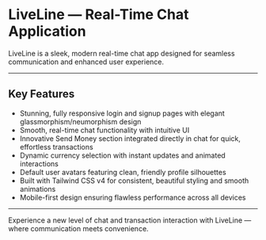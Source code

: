 # LiveLine — Real-Time Chat Application

LiveLine is a sleek, modern real-time chat app designed for seamless communication and enhanced user experience.

---

## Key Features

- Stunning, fully responsive login and signup pages with elegant glassmorphism/neumorphism design  
- Smooth, real-time chat functionality with intuitive UI  
- Innovative Send Money section integrated directly in chat for quick, effortless transactions  
- Dynamic currency selection with instant updates and animated interactions  
- Default user avatars featuring clean, friendly profile silhouettes  
- Built with Tailwind CSS v4 for consistent, beautiful styling and smooth animations  
- Mobile-first design ensuring flawless performance across all devices  

---

Experience a new level of chat and transaction interaction with LiveLine — where communication meets convenience.
